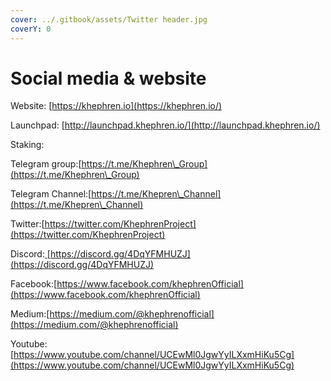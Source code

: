 ```yaml
---
cover: ../.gitbook/assets/Twitter header.jpg
coverY: 0
---
```


# Social media & website

Website: [https://khephren.io](https://khephren.io/)

Launchpad: [http://launchpad.khephren.io/](http://launchpad.khephren.io/)

Staking:

Telegram group:[https://t.me/Khephren\_Group](https://t.me/Khephren\_Group)

Telegram Channel:[https://t.me/Khepren\_Channel](https://t.me/Khepren\_Channel)

Twitter:[https://twitter.com/KhephrenProject](https://twitter.com/KhephrenProject)

Discord:[ ](https://gleam.io/competitions/CL4Tx-khephren-gleam-giveaway-win-share-5000-kprn)[https://discord.gg/4DqYFMHUZJ](https://discord.gg/4DqYFMHUZJ)

Facebook:[https://www.facebook.com/khephrenOfficial](https://www.facebook.com/khephrenOfficial)

Medium:[https://medium.com/@khephrenofficial](https://medium.com/@khephrenofficial)

Youtube:[https://www.youtube.com/channel/UCEwMl0JgwYyILXxmHiKu5Cg](https://www.youtube.com/channel/UCEwMl0JgwYyILXxmHiKu5Cg)
